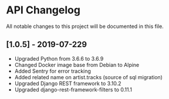 # API Changelog
All notable changes to this project will be documented in this file.

## [1.0.5] - 2019-07-229
- Upgraded Python from 3.6.6 to 3.6.9
- Changed Docker image base from Debian to Alpine
- Added Sentry for error tracking
- Added related name on artist.tracks (source of sql migration)
- Upgraded Django REST framework to 3.10.2
- Upgraded django-rest-framework-filters to 0.11.1
